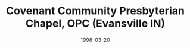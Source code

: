 ---
date: &id001 1998-03-20
end_date: null
location:
  address: null
  city: Evansville
  state: IN
minister:
- end: 2002-01-01
  name: Michael Shipma
  start: 1999-01-01
  type: Organizing Pastor
- end: 2005-01-01
  name: Sam Allison
  start: 2002-01-01
  type: Associate Pastor
- end: 2009-01-01
  name: Sam Allison
  start: 2005-01-01
  type: Associate Pastor
- end: 2011-01-01
  name: Russell Westbrook
  start: 2009-01-01
  type: Pastor
- end: 2012-01-01
  name: Sam Allison
  start: 2009-01-01
  type: Associate Pastor
ministers:
- Michael Shipma
- Sam Allison
- Sam Allison
- Russell Westbrook
- Sam Allison
name: Covenant Community Presbyterian Chapel, OPC
names:
- end: 2005-05-01
  name: Covenant Community Presbyterian Chapel, OPC
  start: 1998-03-20
- end: 2012-10-19
  name: Covenant Reformed Orthodox Presbyterian Church
  start: 2005-05-01
origination_date: *id001
raw_data: 'IN

  Evansville

  Covenant Community Presbyterian Chapel, OPC  (March 20, 1998-May 2005)

  Covenant Reformed Orthodox Presbyterian Church (May 2005-October 19, 2012)

  Org. Pastors: Michael Shipma, 1999-2002

  Sam Allison, 2002-5

  Pastors: Sam Allison, 2005-9

  Russell Westbrook, 2009-11

  Assoc. Pastor: Sam Allison, 2009-12

  '
received_from: null
states:
- IN
status:
  active: false
  end_date: 2012-10-19
  reason: discontinuation
  received_from: null
  withdrawal_to: null
title: Covenant Community Presbyterian Chapel, OPC (Evansville IN)
year_established:
- 1998

---